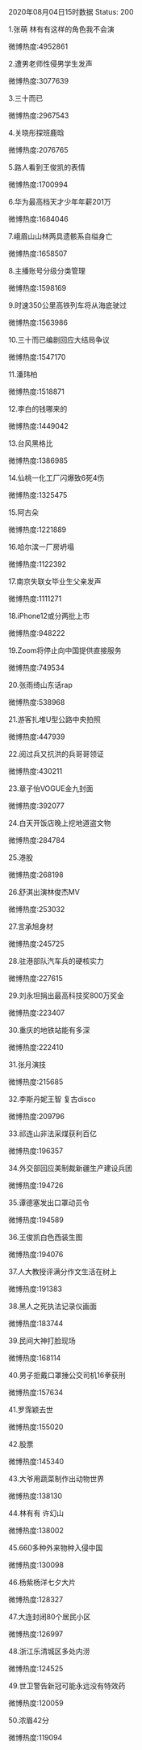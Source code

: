 2020年08月04日15时数据
Status: 200

1.张萌 林有有这样的角色我不会演

微博热度:4952861

2.遭男老师性侵男学生发声

微博热度:3077639

3.三十而已

微博热度:2967543

4.关晓彤探班鹿晗

微博热度:2076765

5.路人看到王俊凯的表情

微博热度:1700994

6.华为最高档天才少年年薪201万

微博热度:1684046

7.峨眉山山林两具遗骸系自缢身亡

微博热度:1658507

8.主播账号分级分类管理

微博热度:1598169

9.时速350公里高铁列车将从海底驶过

微博热度:1563986

10.三十而已编剧回应大结局争议

微博热度:1547170

11.潘玮柏

微博热度:1518871

12.李白的钱哪来的

微博热度:1449042

13.台风黑格比

微博热度:1386985

14.仙桃一化工厂闪爆致6死4伤

微博热度:1325475

15.阿古朵

微博热度:1221889

16.哈尔滨一厂房坍塌

微博热度:1122392

17.南京失联女毕业生父亲发声

微博热度:1111271

18.iPhone12或分两批上市

微博热度:948222

19.Zoom将停止向中国提供直接服务

微博热度:749534

20.张雨绮山东话rap

微博热度:538968

21.游客扎堆U型公路中央拍照

微博热度:447939

22.阅过兵又抗洪的兵哥哥领证

微博热度:430211

23.章子怡VOGUE金九封面

微博热度:392077

24.白天开饭店晚上挖地道盗文物

微博热度:284784

25.港股

微博热度:268198

26.舒淇出演林俊杰MV

微博热度:253032

27.言承旭身材

微博热度:245725

28.驻港部队汽车兵的硬核实力

微博热度:227615

29.刘永坦捐出最高科技奖800万奖金

微博热度:223407

30.重庆的地铁站能有多深

微博热度:222410

31.张月演技

微博热度:215685

32.李斯丹妮王智 复古disco

微博热度:209796

33.祁连山非法采煤获利百亿

微博热度:196357

34.外交部回应美制裁新疆生产建设兵团

微博热度:194726

35.谭德塞发出口罩动员令

微博热度:194589

36.王俊凯白色西装生图

微博热度:194076

37.人大教授评满分作文生活在树上

微博热度:191383

38.黑人之死执法记录仪画面

微博热度:183744

39.民间大神打脸现场

微博热度:168114

40.男子拒戴口罩捶公交司机16拳获刑

微博热度:157634

41.罗霈颖去世

微博热度:155020

42.股票

微博热度:145340

43.大爷用蔬菜制作出动物世界

微博热度:138130

44.林有有 许幻山

微博热度:138002

45.660多种外来物种入侵中国

微博热度:130098

46.杨紫杨洋七夕大片

微博热度:128327

47.大连封闭80个居民小区

微博热度:126997

48.浙江乐清城区多处内涝

微博热度:124525

49.世卫警告新冠可能永远没有特效药

微博热度:120059

50.浓眉42分

微博热度:119094

